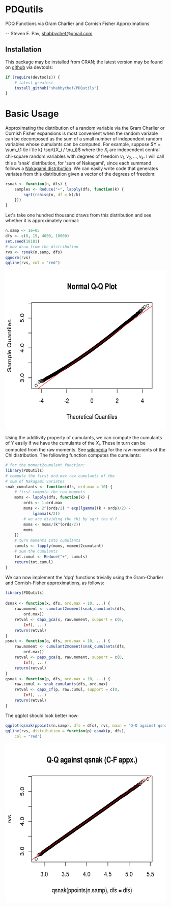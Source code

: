 

# PDQutils

PDQ Functions via Gram Charlier and Cornish Fisher Approximations

-- Steven E. Pav, shabbychef@gmail.com

## Installation

This package may be installed from CRAN; the latest version may be
found on [github](https://www.github.com/shabbychef/PDQutils "PDQutils")
via devtools:


```r
if (require(devtools)) {
    # latest greatest
    install_github("shabbychef/PDQutils")
}
```

# Basic Usage

Approximating the distribution of a random variable via the Gram Charlier or Cornish Fisher
expansions is most convenient when the random variable can be decomposed as the sum of a 
small number of independent random variables whose cumulants can be computed. For example, 
suppose $Y = \sum_{1 \le i \le k} \sqrt{X_i / \nu_i}$ where the $X_i$ are independent central 
chi-square random variables with degrees of freedom $\nu_1,\nu_2,...,\nu_k$. I will call this
a 'snak' distribution, for 'sum of Nakagami', since each summand follows a 
[Nakagami distribution](https://en.wikipedia.org/wiki/Nakagami_distribution "Nakagami distribution").
We can easily write code that generates variates from this distribution given a vector
of the degrees of freedom:


```r
rsnak <- function(n, dfs) {
    samples <- Reduce("+", lapply(dfs, function(k) {
        sqrt(rchisq(n, df = k)/k)
    }))
}
```

Let's take one hundred thousand draws from this distribution and see whether it is approximately normal:


```r
n.samp <- 1e+05
dfs <- c(8, 15, 4000, 10000)
set.seed(18181)
# now draw from the distribution
rvs <- rsnak(n.samp, dfs)
qqnorm(rvs)
qqline(rvs, col = "red")
```

<img src="github_extra/figure/testit-1.png" title="plot of chunk testit" alt="plot of chunk testit" width="600px" height="500px" />

Using the additivity
property of cumulants, we can compute the cumulants of $Y$ easily if we have the cumulants of
the $X_i$. These in turn can be computed from the raw moments.  See
[wikipedia](https://en.wikipedia.org/wiki/Chi_distribution "chi distribution") for the raw moments
of the Chi distribution. The following function computes the cumulants:


```r
# for the moment2cumulant function:
library(PDQutils)
# compute the first ord.max raw cumulants of the
# sum of Nakagami variates
snak_cumulants <- function(dfs, ord.max = 10) {
    # first compute the raw moments
    moms <- lapply(dfs, function(k) {
        ords <- 1:ord.max
        moms <- 2^(ords/2) * exp(lgamma((k + ords)/2) - 
            lgamma(k/2))
        # we are dividing the chi by sqrt the d.f.
        moms <- moms/(k^(ords/2))
        moms
    })
    # turn moments into cumulants
    cumuls <- lapply(moms, moment2cumulant)
    # sum the cumulants
    tot.cumul <- Reduce("+", cumuls)
    return(tot.cumul)
}
```

We can now implement the 'dpq' functions trivially using the Gram-Charlier and Cornish-Fisher
approximations, as follows:


```r
library(PDQutils)

dsnak <- function(x, dfs, ord.max = 10, ...) {
    raw.moment <- cumulant2moment(snak_cumulants(dfs, 
        ord.max))
    retval <- dapx_gca(x, raw.moment, support = c(0, 
        Inf), ...)
    return(retval)
}
psnak <- function(q, dfs, ord.max = 10, ...) {
    raw.moment <- cumulant2moment(snak_cumulants(dfs, 
        ord.max))
    retval <- papx_gca(q, raw.moment, support = c(0, 
        Inf), ...)
    return(retval)
}
qsnak <- function(p, dfs, ord.max = 10, ...) {
    raw.cumul <- snak_cumulants(dfs, ord.max)
    retval <- qapx_cf(p, raw.cumul, support = c(0, 
        Inf), ...)
    return(retval)
}
```

The qqplot should look better now:


```r
qqplot(qsnak(ppoints(n.samp), dfs = dfs), rvs, main = "Q-Q against qsnak (C-F appx.)")
qqline(rvs, distribution = function(p) qsnak(p, dfs), 
    col = "red")
```

<img src="github_extra/figure/improvedqq-1.png" title="plot of chunk improvedqq" alt="plot of chunk improvedqq" width="600px" height="500px" />


